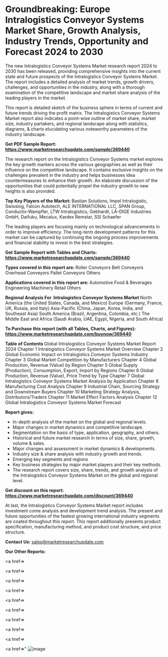 # Groundbreaking: Europe Intralogistics Conveyor Systems Market Share, Growth Analysis, Industry Trends, Opportunity and Forecast 2024 to 2030

The new Intralogistics Conveyor Systems Market research report 2024 to 2030 has been released, providing comprehensive insights into the current state and future prospects of the Intralogistics Conveyor Systems Market. The report includes a detailed analysis of market trends, growth drivers, challenges, and opportunities in the industry, along with a thorough examination of the competitive landscape and market share analysis of the leading players in the market.

This report is detailed sketch of the business sphere in terms of current and future trends driving the profit matrix. The Intralogistics Conveyor Systems Market report also indicates a point-wise outline of market share, market size, industry partakers, and regional landscape along with statistics, diagrams, &amp; charts elucidating various noteworthy parameters of the industry landscape.

<strong><b>Get PDF Sample Report: <a href=https://www.marketresearchupdate.com/sample/369440>https://www.marketresearchupdate.com/sample/369440</a></b></strong>

The research report on the Intralogistics Conveyor Systems market explores the key growth markers across the various geographies as well as their influence on the competitive landscape. It contains exclusive insights on the challenges prevalent in the industry and helps businesses idea countermeasures to enhance their growth. An elaborate discussion of the opportunities that could potentially propel the industry growth to new heights is also provided.

<strong><b>Top Key Players of the Market:
</b></strong>Bastian Solutions, Impel Intralogistic, Swisslog, Falcon Autotech, ALE INTERNATIONAL LLC, SPAN Group, Conductix-Wampfler, LTW Intralogistics, Gebhardt, LÃ–DIGE Industries GmbH, Daifuku, Mecalux, Kardex Remstar, SSI Schaefer<strong><b>
</b></strong>

The leading players are focusing mainly on technological advancements in order to improve efficiency. The long-term development patterns for this market can be captured by continuing the ongoing process improvements and financial stability to invest in the best strategies.

<strong><b>Get Sample Report with Tables and Charts: <a href=https://www.marketresearchupdate.com/sample/369440>https://www.marketresearchupdate.com/sample/369440</a></b></strong>

<strong><b>Types covered in this report are:
</b></strong>Roller Conveyors
Belt Conveyors
Overhead Conveyors
Pallet Conveyors
Others<strong><b>
</b></strong>

<strong><b>Applications covered in this report are:
</b></strong>Automotive
Food & Beverages
Engineering Machinery
Retail
Others<strong><b>
</b></strong>

<strong><b>Regional Analysis For  Intralogistics Conveyor Systems Market</b></strong><strong><b>
</b></strong>North America (the United States, Canada, and Mexico)
Europe (Germany, France, UK, Russia, and Italy)
Asia-Pacific (China, Japan, Korea, India, and Southeast Asia)
South America (Brazil, Argentina, Colombia, etc.)
The Middle East and Africa (Saudi Arabia, UAE, Egypt, Nigeria, and South Africa)

<strong><b>To Purchase this report (with all Tables, Charts, and Figures): <a href=https://www.marketresearchupdate.com/buynow/369440>https://www.marketresearchupdate.com/buynow/369440</a></b></strong>

<strong><b>Table of Contents</b></strong><strong><b>
</b></strong>Global Intralogistics Conveyor Systems Market Report 2024
Chapter 1 Intralogistics Conveyor Systems Market Overview
Chapter 2 Global Economic Impact on Intralogistics Conveyor Systems Industry
Chapter 3 Global Market Competition by Manufacturers
Chapter 4 Global Production, Revenue (Value) by Region
Chapter 5 Global Supply (Production), Consumption, Export, Import by Regions
Chapter 6 Global Production, Revenue (Value), Price Trend by Type
Chapter 7 Global Intralogistics Conveyor Systems Market Analysis by Application
Chapter 8 Manufacturing Cost Analysis
Chapter 9 Industrial Chain, Sourcing Strategy and Downstream Buyers
Chapter 10 Marketing Strategy Analysis, Distributors/Traders
Chapter 11 Market Effect Factors Analysis
Chapter 12 Global Intralogistics Conveyor Systems Market Forecast

<strong><b>Report gives:</b></strong>

- In-depth analysis of the market on the global and regional levels.
- Major changes in market dynamics and competitive landscape.
- Segmentation on the basis of type, application, geography, and others.
- Historical and future market research in terms of size, share, growth, volume &amp; sales.
- Major changes and assessment in market dynamics &amp; developments.
- Industry size &amp; share analysis with industry growth and trends.
- Emerging key segments and regions
- Key business strategies by major market players and their key methods.
- The research report covers size, share, trends, and growth analysis of the Intralogistics Conveyor Systems Market on the global and regional level.

<strong><b>Get discount on this report: <a href=https://www.marketresearchupdate.com/discount/369440>https://www.marketresearchupdate.com/discount/369440</a></b></strong>

At last, the Intralogistics Conveyor Systems Market report includes investment come analysis and development trend analysis. The present and future opportunities of the fastest growing international industry segments are coated throughout this report. This report additionally presents product specification, manufacturing method, and product cost structure, and price structure.

<strong><b>Contact Us:
</b></strong>sales@marketresearchupdate.com

<strong>Our Other Reports:</strong>

<a href=></a>

<a href=></a>

<a href=></a>

<a href=></a>

<a href=></a>

<a href=></a>

<a href=></a>

<a href=></a>

<a href=></a>

<a href=></a>"
![image](https://github.com/Gayatrikarjule/Market-Analysis-360/assets/97346546/e2a37911-eaa4-4534-ab6d-bbeb571f7b60)
